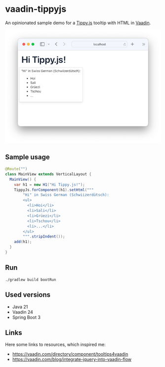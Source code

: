 # vaadin-tippyjs

An opinionated sample demo for a [Tippy.js](https://atomiks.github.io/tippyjs/) tooltip with HTML in [Vaadin](https://vaadin.com/docs/latest/).

![Screenshot](Screenshot.png)

## Sample usage

```java
@Route("")
class MainView extends VerticalLayout {
  MainView() {
    var h1 = new H1("Hi Tippy.js!");
    TippyJs.forComponent(h1).setHtml("""
        "Hi" in Swiss German (Schwiizerdütsch):
        <ul>
          <li>Hoi</li>
          <li>Sali</li>
          <li>Grüezi</li>
          <li>Tschou</li>
          <li>...</li>
        </ul>
        """.stripIndent());
    add(h1);
  }
}
```

## Run

```shell
./gradlew build bootRun
```

## Used versions 

- Java 21
- Vaadin 24
- Spring Boot 3

## Links

Here some links to resources, which inspired me:

- https://vaadin.com/directory/component/tooltips4vaadin
- https://vaadin.com/blog/integrate-jquery-into-vaadin-flow

